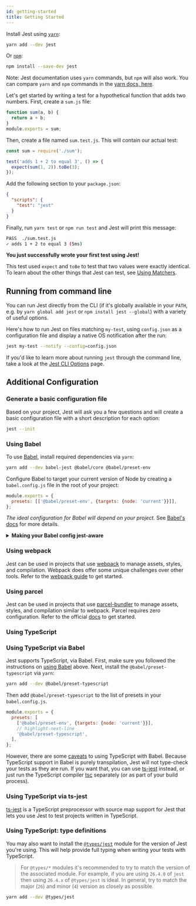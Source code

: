 ```yaml
---
id: getting-started
title: Getting Started
---
```


Install Jest using [`yarn`](https://yarnpkg.com/en/package/jest):

```bash
yarn add --dev jest
```

Or [`npm`](https://www.npmjs.com/package/jest):

```bash
npm install --save-dev jest
```

Note: Jest documentation uses `yarn` commands, but `npm` will also work. You can compare `yarn` and `npm` commands in the [yarn docs, here](https://yarnpkg.com/en/docs/migrating-from-npm#toc-cli-commands-comparison).

Let's get started by writing a test for a hypothetical function that adds two numbers. First, create a `sum.js` file:

```javascript
function sum(a, b) {
  return a + b;
}
module.exports = sum;
```

Then, create a file named `sum.test.js`. This will contain our actual test:

```javascript
const sum = require('./sum');

test('adds 1 + 2 to equal 3', () => {
  expect(sum(1, 2)).toBe(3);
});
```

Add the following section to your `package.json`:

```json
{
  "scripts": {
    "test": "jest"
  }
}
```

Finally, run `yarn test` or `npm run test` and Jest will print this message:

```bash
PASS  ./sum.test.js
✓ adds 1 + 2 to equal 3 (5ms)
```

**You just successfully wrote your first test using Jest!**

This test used `expect` and `toBe` to test that two values were exactly identical. To learn about the other things that Jest can test, see [Using Matchers](UsingMatchers.md).

## Running from command line

You can run Jest directly from the CLI (if it's globally available in your `PATH`, e.g. by `yarn global add jest` or `npm install jest --global`) with a variety of useful options.

Here's how to run Jest on files matching `my-test`, using `config.json` as a configuration file and display a native OS notification after the run:

```bash
jest my-test --notify --config=config.json
```

If you'd like to learn more about running `jest` through the command line, take a look at the [Jest CLI Options](CLI.md) page.

## Additional Configuration

### Generate a basic configuration file

Based on your project, Jest will ask you a few questions and will create a basic configuration file with a short description for each option:

```bash
jest --init
```

### Using Babel

To use [Babel](https://babeljs.io/), install required dependencies via `yarn`:

```bash
yarn add --dev babel-jest @babel/core @babel/preset-env
```

Configure Babel to target your current version of Node by creating a `babel.config.js` file in the root of your project:

```javascript title="babel.config.js"
module.exports = {
  presets: [['@babel/preset-env', {targets: {node: 'current'}}]],
};
```

_The ideal configuration for Babel will depend on your project._ See [Babel's docs](https://babeljs.io/docs/en/) for more details.

<details><summary markdown="span"><strong>Making your Babel config jest-aware</strong></summary>

Jest will set `process.env.NODE_ENV` to `'test'` if it's not set to something else. You can use that in your configuration to conditionally setup only the compilation needed for Jest, e.g.

```javascript title="babel.config.js"
module.exports = api => {
  const isTest = api.env('test');
  // You can use isTest to determine what presets and plugins to use.

  return {
    // ...
  };
};
```

> Note: `babel-jest` is automatically installed when installing Jest and will automatically transform files if a babel configuration exists in your project. To avoid this behavior, you can explicitly reset the `transform` configuration option:

```javascript title="jest.config.js"
module.exports = {
  transform: {},
};
```

</details>

### Using webpack

Jest can be used in projects that use [webpack](https://webpack.js.org/) to manage assets, styles, and compilation. Webpack does offer some unique challenges over other tools. Refer to the [webpack guide](Webpack.md) to get started.

### Using parcel

Jest can be used in projects that use [parcel-bundler](https://parceljs.org/) to manage assets, styles, and compilation similar to webpack. Parcel requires zero configuration. Refer to the official [docs](https://parceljs.org/docs/) to get started.

### Using TypeScript

### Using TypeScript via Babel

Jest supports TypeScript, via Babel. First, make sure you followed the instructions on [using Babel](#using-babel) above. Next, install the `@babel/preset-typescript` via `yarn`:

```bash
yarn add --dev @babel/preset-typescript
```

Then add `@babel/preset-typescript` to the list of presets in your `babel.config.js`.

```javascript title="babel.config.js"
module.exports = {
  presets: [
    ['@babel/preset-env', {targets: {node: 'current'}}],
    // highlight-next-line
    '@babel/preset-typescript',
  ],
};
```

However, there are some [caveats](https://babeljs.io/docs/en/babel-plugin-transform-typescript#caveats) to using TypeScript with Babel. Because TypeScript support in Babel is purely transpilation, Jest will not type-check your tests as they are run. If you want that, you can use [ts-jest](https://github.com/kulshekhar/ts-jest) instead, or just run the TypeScript compiler [tsc](https://www.typescriptlang.org/docs/handbook/compiler-options.html) separately (or as part of your build process).

### Using TypeScript via ts-jest

[ts-jest](https://github.com/kulshekhar/ts-jest) is a TypeScript preprocessor with source map support for Jest that lets you use Jest to test projects written in TypeScript.

### Using TypeScript: type definitions

You may also want to install the [`@types/jest`](https://www.npmjs.com/package/@types/jest) module for the version of Jest you're using. This will help provide full typing when writing your tests with TypeScript.

> For `@types/*` modules it's recommended to try to match the version of the associated module. For example, if you are using `26.4.0` of `jest` then using `26.4.x` of `@types/jest` is ideal. In general, try to match the major (`26`) and minor (`4`) version as closely as possible.

```bash
yarn add --dev @types/jest
```
